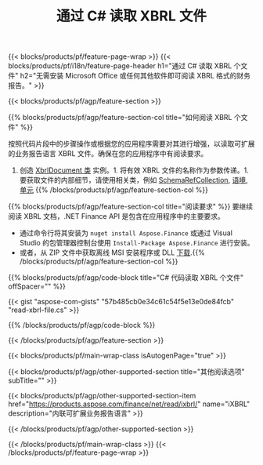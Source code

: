 ﻿---
title: 通过 C# 读取 XBRL 文件
description: XBRL 文件读取的示例代码。使用 API 示例代码在基于 .NET 的应用程序中读取批处理 XBRL 文件。 
url: /zh/net/read/xbrl/
family: finance
platformtag: net
feature: read
informat: XBRL
outformat: 
otherformats: 
---
{{< blocks/products/pf/feature-page-wrap >}}
{{< blocks/products/pf/i18n/feature-page-header h1="通过 C# 读取 XBRL 个文件" h2="无需安装 Microsoft Office 或任何其他软件即可阅读 XBRL 格式的财务报告。" >}}

{{< blocks/products/pf/agp/feature-section >}}

{{% blocks/products/pf/agp/feature-section-col title="如何阅读 XBRL 个文件" %}}

按照代码片段中的步骤操作或根据您的应用程序需要对其进行增强，以读取可扩展的业务报告语言 XBRL 文件。确保在您的应用程序中有阅读要求。

1. 创造 [XbrlDocument 类](https://apireference.aspose.com/finance/net/aspose.finance.xbrl/xbrldocument) 实例。1. 将有效 XBRL 文件的名称作为参数传递。1. 要获取文件的内部细节，请使用相关类，例如 [SchemaRefCollection](https://apireference.aspose.com/finance/net/aspose.finance.xbrl/schemarefcollection), [语境](https://apireference.aspose.com/finance/net/aspose.finance.xbrl/context), [单元](https://apireference.aspose.com/finance/net/aspose.finance.xbrl/unit) 
{{% /blocks/products/pf/agp/feature-section-col %}}

{{% blocks/products/pf/agp/feature-section-col title="阅读要求" %}}
要继续阅读 XBRL 文档，.NET Finance API 是包含在应用程序中的主要要求。 
- 通过命令行将其安装为 ```nuget install Aspose.Finance``` 或通过 Visual Studio 的包管理器控制台使用 ```Install-Package Aspose.Finance``` 进行安装。
- 或者，从 ZIP 文件中获取离线 MSI 安装程序或 DLL [下载](https://downloads.aspose.com/finance/net).{{% /blocks/products/pf/agp/feature-section-col %}}

{{% blocks/products/pf/agp/code-block title="C# 代码读取 XBRL 个文件" offSpacer="" %}}

{{< gist "aspose-com-gists" "57b485cb0e34c61c54f5e13e0de84fcb" "read-xbrl-file.cs" >}}

{{% /blocks/products/pf/agp/code-block %}}

{{< /blocks/products/pf/agp/feature-section >}}

{{< blocks/products/pf/main-wrap-class isAutogenPage="true" >}}

{{< blocks/products/pf/agp/other-supported-section title="其他阅读选项" subTitle="" >}}

{{< blocks/products/pf/agp/other-supported-section-item href="https://products.aspose.com/finance/net/read/ixbrl/" name="iXBRL" description="内联可扩展业务报告语言" >}}

{{< /blocks/products/pf/agp/other-supported-section >}}

{{< /blocks/products/pf/main-wrap-class >}}
{{< /blocks/products/pf/feature-page-wrap >}}